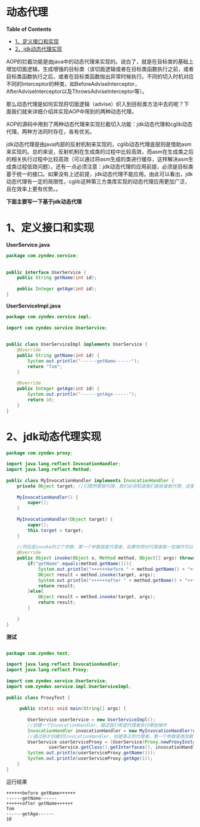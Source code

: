 <h1>动态代理</h1>

**Table of Contents**

<!-- TOC -->

- [1、定义接口和实现](#1%e5%ae%9a%e4%b9%89%e6%8e%a5%e5%8f%a3%e5%92%8c%e5%ae%9e%e7%8e%b0)
- [2、jdk动态代理实现](#2jdk%e5%8a%a8%e6%80%81%e4%bb%a3%e7%90%86%e5%ae%9e%e7%8e%b0)

<!-- /TOC -->

AOP的拦截功能是由java中的动态代理来实现的。说白了，就是在目标类的基础上增加切面逻辑，生成增强的目标类（该切面逻辑或者在目标类函数执行之前，或者目标类函数执行之后，或者在目标类函数抛出异常时候执行。不同的切入时机对应不同的Interceptor的种类，如BeforeAdviseInterceptor，AfterAdviseInterceptor以及ThrowsAdviseInterceptor等）。

那么动态代理是如何实现将切面逻辑（advise）织入到目标类方法中去的呢？下面我们就来详细介绍并实现AOP中用到的两种动态代理。

AOP的源码中用到了两种动态代理来实现拦截切入功能：jdk动态代理和cglib动态代理。两种方法同时存在，各有优劣。

jdk动态代理是由java内部的反射机制来实现的，cglib动态代理底层则是借助asm来实现的。总的来说，反射机制在生成类的过程中比较高效，而asm在生成类之后的相关执行过程中比较高效（可以通过将asm生成的类进行缓存，这样解决asm生成类过程低效问题）。还有一点必须注意：jdk动态代理的应用前提，必须是目标类基于统一的接口。如果没有上述前提，jdk动态代理不能应用。由此可以看出，jdk动态代理有一定的局限性，cglib这种第三方类库实现的动态代理应用更加广泛，且在效率上更有优势。。

**下面主要写一下基于jdk动态代理**

# 1、定义接口和实现

**UserService.java**
```java
package com.zyndev.service;  
  
  
public interface UserService {  
    public String getName(int id);  
  
    public Integer getAge(int id);  
}  
```

**UserServiceImpl.java**
```java
package com.zyndev.service.impl;  
  
import com.zyndev.service.UserService;  
  
  
public class UserServiceImpl implements UserService {  
    @Override  
    public String getName(int id) {  
        System.out.println("------getName------");  
        return "Tom";  
    }  
  
    @Override  
    public Integer getAge(int id) {  
        System.out.println("------getAge------");  
        return 10;  
    }  
}  
```

# 2、jdk动态代理实现
```java
package com.zyndev.proxy;  
  
import java.lang.reflect.InvocationHandler;    
import java.lang.reflect.Method;  
  
public class MyInvocationHandler implements InvocationHandler {    
    private Object target; //们既然要做代理，我们必须知道我们是给谁做代理，这里的obj就是被代理者。   
    
    MyInvocationHandler() {    
        super();    
    }    
    
    MyInvocationHandler(Object target) {    
        super();    
        this.target = target;    
    }    
    
    //然后是invoke的三个参数、第一个参数就是代理者，如果你想对代理者做一些操作可以使用这个参数；第二个就是被执行的方法，第三个是执行该方法所需的参数。  
    @Override    
    public Object invoke(Object o, Method method, Object[] args) throws Throwable {  //把我们想要通过代理者给被代理者追加的操作都写在invoke方法里面  
        if("getName".equals(method.getName())){    
            System.out.println("++++++before " + method.getName() + "++++++");    
            Object result = method.invoke(target, args);    
            System.out.println("++++++after " + method.getName() + "++++++");    
            return result;    
        }else{    
            Object result = method.invoke(target, args);    
            return result;    
        }    
    
    }    
}    

```
**测试**
```java

package com.zyndev.test;  
  
import java.lang.reflect.InvocationHandler;  
import java.lang.reflect.Proxy;  
  
import com.zyndev.service.UserService;  
import com.zyndev.service.impl.UserServiceImpl;  
  
public class ProxyTest {
    
     public static void main(String[] args) {    
           
        UserService userService = new UserServiceImpl();    
        //创建一个InvocationHandler，描述我们希望代理者执行哪些操作  
        InvocationHandler invocationHandler = new MyInvocationHandler(userService);   
        //通过刚才创建的InvocationHandler，创建真正的代理者。第一个参数是类加载器，第二个参数是这个代理者实现哪些接口(与被代理者实现的是相同的接口)  
        UserService userServiceProxy = (UserService)Proxy.newProxyInstance(userService.getClass().getClassLoader(),    
                userService.getClass().getInterfaces(), invocationHandler);    
        System.out.println(userServiceProxy.getName(1));    
        System.out.println(userServiceProxy.getAge(1));    
    }    
}  
```

运行结果
```
++++++before getName++++++
------getName------
++++++after getName++++++
Tom
------getAge------
10
```
